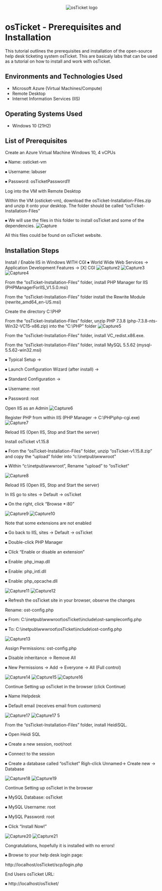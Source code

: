 <p align="center">
<img src="https://i.imgur.com/Clzj7Xs.png" alt="osTicket logo"/>
</p>

<h1>osTicket - Prerequisites and Installation</h1>
This tutorial outlines the prerequisites and installation of the open-source help desk ticketing system osTicket. This are basicaly labs that can be used as a tutorial on how to install  and work with osTicket. <br />



<h2>Environments and Technologies Used</h2>

- Microsoft Azure (Virtual Machines/Compute)
- Remote Desktop
- Internet Information Services (IIS)

<h2>Operating Systems Used </h2>

- Windows 10</b> (21H2)

<h2>List of Prerequisites</h2>
<p>Create an Azure Virtual Machine Windows 10, 4 vCPUs</p>
<p>⦁	Name: osticket-vm</p>
<p>⦁	Username: labuser</p>
<p>⦁	Password: osTicketPassword1!</p>

<p>Log into the VM with Remote Desktop</p>

Within the VM (osticket-vm), download the osTicket-Installation-Files.zip and unzip it onto your desktop. The folder should be called “osTicket-Installation-Files”

⦁	We will use the files in this folder to install osTicket and some of the dependencies.
![Capture](https://github.com/user-attachments/assets/382ed086-7bcb-4df0-b5f6-5a49c50d01ee)
<p>All this files could be found on osTicket website.</p>

<h2>Installation Steps</h2>

Install / Enable IIS in Windows WITH CGI
⦁	World Wide Web Services -> Application Development Features -> [X] CGI
![Capture2](https://github.com/user-attachments/assets/f53a80b4-5332-489b-b067-9639fd8c0870)
![Capture3](https://github.com/user-attachments/assets/13b4e3e0-451c-44ca-a407-35f4f9bcb5b7)
![Capture4](https://github.com/user-attachments/assets/a94c7284-bace-4ba1-b632-a832798c7d40)

<p>From the “osTicket-Installation-Files” folder, install PHP Manager for IIS (PHPManagerForIIS_V1.5.0.msi)</p>

<p>From the “osTicket-Installation-Files” folder install the Rewrite Module (rewrite_amd64_en-US.msi)</p>

<p>Create the directory C:\PHP</p>

From the “osTicket-Installation-Files” folder, unzip PHP 7.3.8 (php-7.3.8-nts-Win32-VC15-x86.zip) into the “C:\PHP” folder
![Capture5](https://github.com/user-attachments/assets/c7609496-921a-46b1-af4f-222dc157c88f)

From the “osTicket-Installation-Files” folder, install VC_redist.x86.exe.

From the “osTicket-Installation-Files” folder, install MySQL 5.5.62 (mysql-5.5.62-win32.msi)
<p>⦁	Typical Setup -></p>
<p>⦁	Launch Configuration Wizard (after install) -></p>
<p>⦁	Standard Configuration -></p>
<p>⦁	Username: root</p>
<p>⦁	Password: root</p>

Open IIS as an Admin
![Capture6](https://github.com/user-attachments/assets/2d8d7ade-4bd6-40d8-8d03-b5fd6eca5433)

Register PHP from within IIS (PHP Manager -> C:\PHP\php-cgi.exe)
![Capture7](https://github.com/user-attachments/assets/b2a409af-4c46-4959-b294-7eb6b84f3715)

Reload IIS (Open IIS, Stop and Start the server)

Install osTicket v1.15.8
<p>⦁	From the “osTicket-Installation-Files” folder, unzip “osTicket-v1.15.8.zip” and copy the “upload” folder into “c:\inetpub\wwwroot”</p>
<p>⦁	Within “c:\inetpub\wwwroot”, Rename “upload” to “osTicket”</p>

![Capture8](https://github.com/user-attachments/assets/afb379ca-cfd4-45ee-ac7f-b86edb15c0bd)

Reload IIS (Open IIS, Stop and Start the server)

<p>In IIS go to sites -> Default -> osTicket</p>
<p>⦁	On the right, click “Browse *:80”</p>

![Capture9](https://github.com/user-attachments/assets/f5e54868-62c1-4464-9a37-8d8c93ec5fe1)
![Capture10](https://github.com/user-attachments/assets/afbf2dfe-065a-4674-8589-8ebe52f904b4)

Note that some extensions are not enabled
<p>⦁	Go back to IIS, sites -> Default -> osTicket</p>
<p>⦁	Double-click PHP Manager</p>
<p>⦁	Click “Enable or disable an extension”</p>
  <p>  ⦁	Enable: php_imap.dll</p>
  <p>  ⦁	Enable: php_intl.dll</p>
  <p>  ⦁	Enable: php_opcache.dll</p>

![Capture11](https://github.com/user-attachments/assets/382d4b18-80fb-4166-b852-a6ce06a97392)
![Capture12](https://github.com/user-attachments/assets/39713c8a-b555-4d47-bf85-955c7bc7e325)

<p>⦁	Refresh the osTicket site in your browser, observe the changes</p>

<p>Rename: ost-config.php</p>
<p>⦁	From: C:\inetpub\wwwroot\osTicket\include\ost-sampleconfig.php</p>
<p>⦁	To: C:\inetpub\wwwroot\osTicket\include\ost-config.php</p>

![Capture13](https://github.com/user-attachments/assets/8b5be919-9079-49f3-aa67-8a7293ccc182)

<p>Assign Permissions: ost-config.php</p>
<p>⦁	Disable inheritance -> Remove All</p>
<p>⦁	New Permissions -> Add  -> Everyone -> All (Full  control)</p>

![Capture14](https://github.com/user-attachments/assets/be5bbea7-d578-4ed2-9bd1-4c03d22e9ee2)
![Capture15](https://github.com/user-attachments/assets/c4b2b116-e065-440c-aced-ec8cad937559)
![Capture16](https://github.com/user-attachments/assets/b0a674b2-1d44-4a79-9000-c6f8f8478358)

<p>Continue Setting up osTicket in the browser (click Continue)</p>
<p>⦁	Name Helpdesk</p>
<p>⦁	Default email (receives email from customers)</p>

![Capture17](https://github.com/user-attachments/assets/b735857d-8c0e-4fd2-9613-570fa7059065)
![Capture17 5](https://github.com/user-attachments/assets/5f7fa1cd-eeb7-4f9f-b092-0fa12303c081)

<p>From the “osTicket-Installation-Files” folder, install HeidiSQL.</p>
<p>⦁	Open Heidi SQL</p>
<p>⦁	Create a new session, root/root</p>
<p>⦁	Connect to the session</p>
<p>⦁	Create a database called “osTicket” Righ-click Unnamed-> Create new -> Database</p>

![Capture18](https://github.com/user-attachments/assets/554a7230-8a38-4b01-a110-4af70f4e1c2c)
![Capture19](https://github.com/user-attachments/assets/dbfc8dfa-114f-4396-9388-65bde4a4639e)

<p>Continue Setting up osTicket in the browser</p>
<p>⦁	MySQL Database: osTicket</p>
<p>⦁	MySQL Username: root</p>
<p>⦁	MySQL Password: root</p>
<p>⦁	Click “Install Now!”</p>

![Capture20](https://github.com/user-attachments/assets/9f380ee7-0856-43c5-bad8-0c7ec71aa04d)
![Capture21](https://github.com/user-attachments/assets/a920b6de-c2f9-4475-8478-79e494258cef)

<p>Congratulations, hopefully it is installed with no errors!</p>
 <p>⦁	Browse to your help desk login page:</p>
 <p>http://localhost/osTicket/scp/login.php</p>
 
<p>End Users osTicket URL:</p>
<p>⦁	http://localhost/osTicket/ </p>



